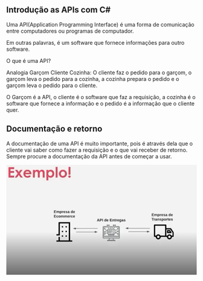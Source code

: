## Introdução as APIs com C#

Uma API(Application Programming Interface) é uma forma de comunicação entre computadores ou programas de computador.

Em outras palavras, é um software que fornece informações para outro software.

O que é uma API?

Analogia Garçom Cliente Cozinha: O cliente faz o pedido para o garçom, o garçom leva o pedido para a cozinha, a cozinha prepara o pedido e o garçom leva o pedido para o cliente.

O Garçom é a API, o cliente é o software que faz a requisição, a cozinha é o software que fornece a informação e o pedido é a informação que o cliente quer.

## Documentação e retorno

A documentação de uma API é muito importante, pois é através dela que o cliente vai saber como fazer a requisição e o que vai receber de retorno. Sempre procure a documentação da API antes de começar a usar.

![Alt text](image.png)